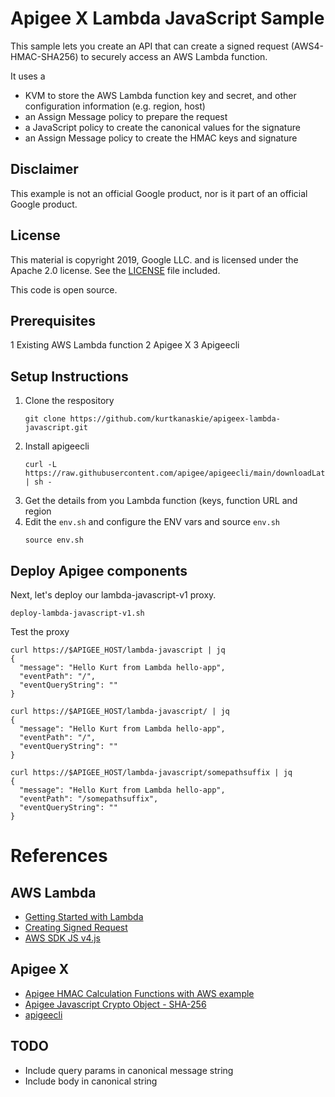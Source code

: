 # Apigee X Lambda JavaScript Sample
This sample lets you create an API that can create a signed request (AWS4-HMAC-SHA256) to securely access an AWS Lambda function.

It uses a 
- KVM to store the AWS Lambda function key and secret, and other configuration information (e.g. region, host)
- an Assign Message policy to prepare the request
- a JavaScript policy to create the canonical values for the signature
- an Assign Message policy to create the HMAC keys and signature

## Disclaimer

This example is not an official Google product, nor is it part of an official Google product.

## License

This material is copyright 2019, Google LLC. and is licensed under the Apache 2.0 license.
See the [LICENSE](LICENSE) file included.

This code is open source.

## Prerequisites
1 Existing AWS Lambda function
2 Apigee X
3 Apigeecli

## Setup Instructions
1. Clone the respository
    ```
    git clone https://github.com/kurtkanaskie/apigeex-lambda-javascript.git
    ```
2. Install apigeecli 
    ```
    curl -L https://raw.githubusercontent.com/apigee/apigeecli/main/downloadLatest.sh | sh -
    ```
3. Get the details from you Lambda function (keys, function URL and region
4. Edit the `env.sh` and configure the ENV vars and source `env.sh`
    ```
    source env.sh
    ```

## Deploy Apigee components
Next, let's deploy our lambda-javascript-v1 proxy. 
```
deploy-lambda-javascript-v1.sh
```
Test the proxy
```
curl https://$APIGEE_HOST/lambda-javascript | jq
{
  "message": "Hello Kurt from Lambda hello-app",
  "eventPath": "/",
  "eventQueryString": ""
}

curl https://$APIGEE_HOST/lambda-javascript/ | jq
{
  "message": "Hello Kurt from Lambda hello-app",
  "eventPath": "/",
  "eventQueryString": ""
}

curl https://$APIGEE_HOST/lambda-javascript/somepathsuffix | jq
{
  "message": "Hello Kurt from Lambda hello-app",
  "eventPath": "/somepathsuffix",
  "eventQueryString": ""
}
```

# References
## AWS Lambda
- [Getting Started with Lambda](https://docs.aws.amazon.com/lambda/latest/dg/getting-started.html)
- [Creating Signed Request](https://docs.aws.amazon.com/IAM/latest/UserGuide/create-signed-request.html)
- [AWS SDK JS v4.js](https://github.com/aws/aws-sdk-js/blob/master/lib/signers/v4.js)

## Apigee X
- [Apigee HMAC Calculation Functions with AWS example](https://cloud.google.com/apigee/docs/api-platform/reference/message-template-intro#hmac-functions)
- [Apigee Javascript Crypto Object - SHA-256](https://cloud.google.com/apigee/docs/api-platform/reference/javascript-object-model#cryptoobjectreference-workingwithsha256objects)
- [apigeecli](https://github.com/apigee/apigeecli)

## TODO
- Include query params in canonical message string
- Include body in canonical string